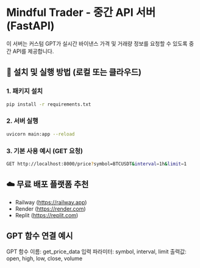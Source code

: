
# Mindful Trader - 중간 API 서버 (FastAPI)

이 서버는 커스텀 GPT가 실시간 바이낸스 가격 및 거래량 정보를 요청할 수 있도록 중간 API를 제공합니다.

## 🔧 설치 및 실행 방법 (로컬 또는 클라우드)

### 1. 패키지 설치
```bash
pip install -r requirements.txt
```

### 2. 서버 실행
```bash
uvicorn main:app --reload
```

### 3. 기본 사용 예시 (GET 요청)
```bash
GET http://localhost:8000/price?symbol=BTCUSDT&interval=1h&limit=1
```

## ☁️ 무료 배포 플랫폼 추천
- Railway (https://railway.app)
- Render (https://render.com)
- Replit (https://replit.com)

## GPT 함수 연결 예시
GPT 함수 이름: get_price_data
입력 파라미터: symbol, interval, limit
출력값: open, high, low, close, volume
